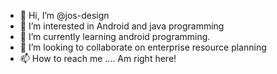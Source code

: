 - 👋 Hi, I’m @jos-design
- 👀 I’m interested in Android and java programming
- 🌱 I’m currently learning android programming. 
- 💞️ I’m looking to collaborate on enterprise resource planning
- 📫 How to reach me .... Am right here! 

<!---
jos-design/jos-design is a ✨ special ✨ repository because its `README.md` (this file) appears on your GitHub profile.
You can click the Preview link to take a look at your changes.
--->
